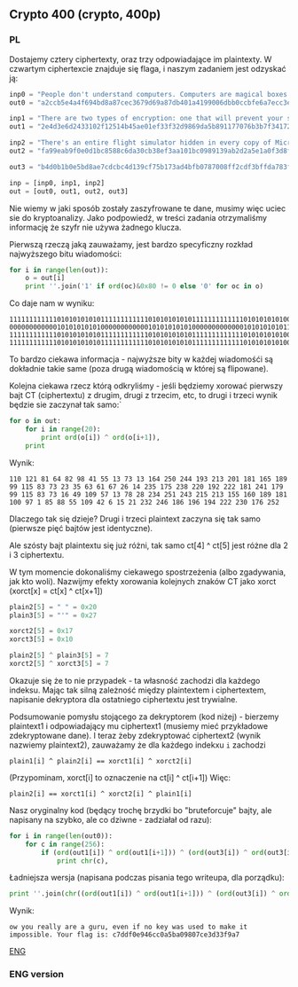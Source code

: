 ﻿## Crypto 400 (crypto, 400p)

### PL

Dostajemy cztery ciphertexty, oraz trzy odpowiadające im plaintexty. W czwartym ciphertexcie znajduje się flaga, i naszym zadaniem jest odzyskać ją:

```python
inp0 = "People don't understand computers. Computers are magical boxes that do things. People believe what computers tell them."
out0 = "a2ccb5e4a4f694bd8a87cec3679d69a87db401a4199006dbb0ccbfe6a7ecc3e4f7b2e426c53fed35f95fe3498d038bebdbadeabce9cdfecf87968776876be12088228041c951730a7a30702e197802372236c03dc443934bef55ee71e03f423f7e213715360c1e060aec10fa7ea57ad36f94069f066c50".decode("hex")

inp1 = "There are two types of encryption: one that will prevent your sister from reading your diary and one that will prevent your government."
out1 = "2e4d3e6d2433102f12514b45ae01ef33f32d9869da5b891177076b3b7f34172d237224ca28da588151f349b023a5335a6a0155014b69557c343e2fd3358a538f3c8330a36ffe8eec999ac69abf94a7acbbe01fe108dd4f96378529b96df397e6e6a2fadeb2919b979b38c131f93aa015b709990d9fecdebafdbbf79ead9d819163867db97bb854".decode("hex")

inp2 = "There's an entire flight simulator hidden in every copy of Microsoft Excel 97."
out2 = "fa99eab9f0e0d1bc8588c6da30cb38ef3aa101bc0989139ab2d2a5e1a0f3d8f9f6efb950b54680489e7dda6da923afcfadcfc99bc8ffd4a9aebbe521dc20f82291358510dc6e147a074846463554".decode("hex")

out3 = "b4d0b1b0e5bd8ae7cdcbc4d139cf75b173ad4bfb0787008ff2cdf3bffda783f6fff2a44ba81fd61edf3c853daa65ea9ce99690d586e1dee2e1f7a949a916d50dbd19bc2eab3e50380e0d7a2c1d205a59455fbe0ffa2ea63b9074ce43d11e715d495401235f693e31289b2c8d198158f81ba471b32917644e".decode('hex')

inp = [inp0, inp1, inp2]
out = [out0, out1, out2, out3] 
```

Nie wiemy w jaki sposób zostały zaszyfrowane te dane, musimy więc uciec sie do kryptoanalizy. Jako podpowiedź, w treści zadania otrzymaliśmy informację że szyfr nie używa żadnego klucza.

Pierwszą rzeczą jaką zauważamy, jest bardzo specyficzny rozkład najwyższego bitu wiadomości:

```python
for i in range(len(out)):
    o = out[i]
    print ''.join('1' if ord(oc)&0x80 != 0 else '0' for oc in o)
```

Co daje nam w wyniku:

    11111111111101010101010111111111111010101010101111111111111010101010100000000000001010101010100000000000010101010101000
    000000000000101010101010000000000001010101010100000000000001010101010111111111111101010101010111111111111010101010101111111111110101010
    111111111111010101010101111111111110101010101011111111111110101010101000000000
    111111111111010101010101111111111110101010101011111111111110101010101000000000000010101010101000000000000101010101010000

To bardzo ciekawa informacja - najwyższe bity w każdej wiadomośći są dokładnie takie same (poza drugą wiadomością w której są flipowane).

Kolejna ciekawa rzecz którą odkryliśmy - jeśli będziemy xorować pierwszy bajt CT (ciphertextu) z drugim, drugi z trzecim, etc, to drugi i trzeci wynik będzie sie zaczynał tak samo:`

```python
for o in out:
    for i in range(20):
        print ord(o[i]) ^ ord(o[i+1]), 
    print
```

Wynik:

    110 121 81 64 82 98 41 55 13 73 13 164 250 244 193 213 201 181 165 189
    99 115 83 73 23 35 63 61 67 26 14 235 175 238 220 192 222 181 241 179
    99 115 83 73 16 49 109 57 13 78 28 234 251 243 215 213 155 160 189 181
    100 97 1 85 88 55 109 42 6 15 21 232 246 186 196 194 222 230 176 252

Dlaczego tak się dzieje? Drugi i trzeci plaintext zaczyna się tak samo (pierwsze pięć bajtów jest identyczne).

Ale szósty bajt plaintextu się już różni, tak samo ct[4] ^ ct[5] jest różne dla 2 i 3 ciphertextu.

W tym momencie dokonaliśmy ciekawego spostrzeżenia (albo zgadywania, jak kto woli).
Nazwijmy efekty xorowania kolejnych znaków CT jako xorct (xorct[x] = ct[x] ^ ct[x+1])

```python
plain2[5] = " " = 0x20
plain3[5] = "'" = 0x27

xorct2[5] = 0x17
xorct3[5] = 0x10

plain2[5] ^ plain3[5] = 7
xorct2[5] ^ xorct3[5] = 7
```

Okazuje się że to nie przypadek - ta własność zachodzi dla każdego indeksu.
Mając tak silną zależność między plaintextem i ciphertextem, napisanie dekryptora dla ostatniego ciphertextu jest trywialne.

Podsumowanie pomysłu stojącego za dekryptorem (kod niżej) - bierzemy plaintext1 i odpowiadający mu ciphertext1 (musiemy mieć przykładowe zdekryptowane dane).
I teraz żeby zdekryptować ciphertext2 (wynik nazwiemy plaintext2), zauważamy że dla każdego indekxu `i` zachodzi

    plain1[i] ^ plain2[i] == xorct1[i] ^ xorct2[i]

(Przypominam, xorct[i] to oznaczenie na ct[i] ^ ct[i+1])
Więc:

    plain2[i] == xorct1[i] ^ xorct2[i] ^ plain1[i]

Nasz oryginalny kod (będący trochę brzydki bo "bruteforcuje" bajty, ale napisany na szybko, ale co dziwne - zadziałał od razu):

```python
for i in range(len(out0)):
    for c in range(256):
        if (ord(out1[i]) ^ ord(out1[i+1])) ^ (ord(out3[i]) ^ ord(out3[i+1])) == ord(inp1[i+1]) ^ c:
            print chr(c),
```

Ładniejsza wersja (napisana podczas pisania tego writeupa, dla porządku):

```python
print ''.join(chr((ord(out1[i]) ^ ord(out1[i+1])) ^ (ord(out3[i]) ^ ord(out3[i+1])) ^ ord(inp1[i+1])) for i in range(len(out0)))
```

Wynik:

    ow you really are a guru, even if no key was used to make it impossible. Your flag is: c7ddf0e946cc0a5ba09807ce3d33f9a7

[ENG](#eng-version)


### ENG version
